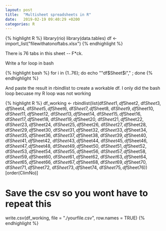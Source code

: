 ```yaml
---
layout: post
title:  "Multisheet spreadsheets in R"
date:   2019-02-19 09:40:29 +0200
categories: R  
---
```


{% highlight R %}
library(rio)
library(data.tables)
df <- import_list("filewithatonoftabs.xlsx")
{% endhighlight %}

There is 76 tabs in this sheet -- F*ck.

Write a for loop in bash

{% highlight bash %}
for i in {1..76}; do echo "\"df\$Sheet$i\"," ; done
{% endhighlight %}

And paste the result in rbindlist to create a workable df.
I only did the bash loop becuase my R loop was not working

{% highlight R %}
df_working <- rbindlist(list(df$Sheet1, df$Sheet2, df$Sheet3, df$Sheet4, df$Sheet5, df$Sheet6,
df$Sheet7, df$Sheet8, df$Sheet9, df$Sheet10, df$Sheet11, df$Sheet12,
df$Sheet13, df$Sheet14, df$Sheet15, df$Sheet16, df$Sheet17, df$Sheet18,
df$Sheet19, df$Sheet20, df$Sheet21, df$Sheet22, df$Sheet23, df$Sheet24,
df$Sheet25, df$Sheet26, df$Sheet27, df$Sheet28, df$Sheet29, df$Sheet30,
df$Sheet31, df$Sheet32, df$Sheet33, df$Sheet34, df$Sheet35, df$Sheet36,
df$Sheet37, df$Sheet38, df$Sheet39, df$Sheet40, df$Sheet41, df$Sheet42,
df$Sheet43, df$Sheet44, df$Sheet45, df$Sheet46, df$Sheet47, df$Sheet48,
df$Sheet49, df$Sheet50, df$Sheet51, df$Sheet52, df$Sheet53, df$Sheet54,
df$Sheet55, df$Sheet56, df$Sheet57, df$Sheet58, df$Sheet59, df$Sheet60,
df$Sheet61, df$Sheet62, df$Sheet63, df$Sheet64, df$Sheet65, df$Sheet66,
df$Sheet67, df$Sheet68, df$Sheet69, df$Sheet70, df$Sheet71, df$Sheet72,
df$Sheet73, df$Sheet74, df$Sheet75, df$Sheet76))[order(ClimNo)]

# Save the csv so you wont have to repeat this
write.csv(df_working, file = "./yourfile.csv", row.names = TRUE)
{% endhighlight %}

